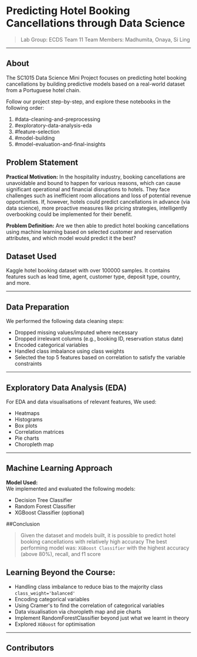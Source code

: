# Predicting Hotel Booking Cancellations through Data Science

> Lab Group: ECDS Team 11
> Team Members: Madhumita, Onaya, Si Ling

---
## About

The SC1015 Data Science Mini Project focuses on predicting hotel booking cancellations by building predictive models based on a real-world dataset from a Portuguese hotel chain.

Follow our project step-by-step, and explore these notebooks in the following order:

1. #data-cleaning-and-preprocessing
2. #exploratory-data-analysis-eda
3. #feature-selection
4. #model-building
5. #model-evaluation-and-final-insights

## Problem Statement

**Practical Motivation:**
In the hospitality industry, booking cancellations are unavoidable and bound to happen for various reasons, which can cause significant operational and financial disruptions to hotels. They face challenges such as inefficient room allocations and loss of potential revenue opportunities. If, however, hotels could predict cancellations in advance (via data science), more proactive measures like pricing strategies, intelligently overbooking could be implemented for their benefit.

**Problem Definition:**
Are we then able to predict hotel booking cancellations using machine learning based on selected customer and reservation attributes, and which model would predict it the best?

## Dataset Used
Kaggle hotel booking dataset with over 100000 samples. It contains features such as lead time, agent, customer type, deposit type, country, and more.

---

## Data Preparation

We performed the following data cleaning steps:
- Dropped missing values/imputed where necessary
- Dropped irrelevant columns (e.g., booking ID, reservation status date)
- Encoded categorical variables
- Handled class imbalance using class weights
- Selected the top 5 features based on correlation to satisfy the variable constraints

---

## Exploratory Data Analysis (EDA)

For EDA and data visualisations of relevant features, We used:
- Heatmaps
- Histograms
- Box plots
- Correlation matrices
- Pie charts
- Choropleth map

---

## Machine Learning Approach

**Model Used:**  
We implemented and evaluated the following models:
- Decision Tree Classifier
- Random Forest Classifier
- XGBoost Classifier (optional)

##Conclusion  
> Given the dataset and models built, it is possible to predict hotel booking cancellations with relatively high accuracy
> The best performing model was: `XGBoost Classifier` with the highest accuracy (above 80%), recall, and f1 score

## Learning Beyond the Course: 
- Handling class imbalance to reduce bias to the majority class `class_weight='balanced'`
- Encoding categorical variables
- Using Cramer's to find the correlation of categorical variables
- Data visualisation via choropleth map and pie charts
- Implement RandomForestClassifier beyond just what we learnt in theory
- Explored `XGBoost` for optimisation
---

## Contributors

